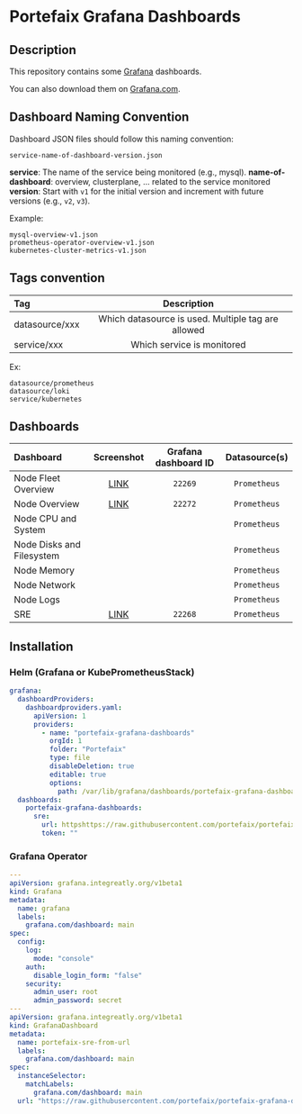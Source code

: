 # Portefaix Grafana Dashboards

## Description

This repository contains some [Grafana](https://github.com/grafana/grafana) dashboards.

You can also download them on [Grafana.com](https://grafana.com/grafana/dashboards/?plcmt=top-nav&cta=downloads&search=portefaix).

## Dashboard Naming Convention

Dashboard JSON files should follow this naming convention:

```
service-name-of-dashboard-version.json
```

**service**: The name of the service being monitored (e.g., mysql).
**name-of-dashboard**: overview, clusterplane, ... related to the service monitored
**version**: Start with `v1` for the initial version and increment with future versions (e.g., `v2`, `v3`).

Example:

```
mysql-overview-v1.json
prometheus-operator-overview-v1.json
kubernetes-cluster-metrics-v1.json
```

## Tags convention

| Tag            |                    Description                     |
| :------------- | :------------------------------------------------: |
| datasource/xxx | Which datasource is used. Multiple tag are allowed |
| service/xxx    |             Which service is monitored             |

Ex:

```
datasource/prometheus
datasource/loki
service/kubernetes
```

## Dashboards

| Dashboard                 |                      Screenshot                       | Grafana dashboard ID | Datasource(s) |
| :------------------------ | :---------------------------------------------------: | :------------------: | :-----------: |
| Node Fleet Overview       | [LINK](https://grafana.com/grafana/dashboards/22269)  |       `22269`        | `Prometheus`  |
| Node Overview             | [LINK](https://grafana.com/grafana/dashboards/22272)  |       `22272`        | `Prometheus`  |
| Node CPU and System       |                                                       |                      | `Prometheus`  |
| Node Disks and Filesystem |                                                       |                      | `Prometheus`  |
| Node Memory               |                                                       |                      | `Prometheus`  |
| Node Network              |                                                       |                      | `Prometheus`  |
| Node Logs                 |                                                       |                      | `Prometheus`  |
| SRE                       | [LINK](https://grafana.com/grafana/dashboards/22268/) |       `22268`        | `Prometheus`  |

## Installation

### Helm (Grafana or KubePrometheusStack)

```yaml
grafana:
  dashboardProviders:
    dashboardproviders.yaml:
      apiVersion: 1
      providers:
        - name: "portefaix-grafana-dashboards"
          orgId: 1
          folder: "Portefaix"
          type: file
          disableDeletion: true
          editable: true
          options:
            path: /var/lib/grafana/dashboards/portefaix-grafana-dashboards
  dashboards:
    portefaix-grafana-dashboards:
      sre:
        url: httpshttps://raw.githubusercontent.com/portefaix/portefaix-grafana-dashboards/compute/dashboards/portefaix-sre.json
        token: ""
```

### Grafana Operator

```yaml
---
apiVersion: grafana.integreatly.org/v1beta1
kind: Grafana
metadata:
  name: grafana
  labels:
    grafana.com/dashboard: main
spec:
  config:
    log:
      mode: "console"
    auth:
      disable_login_form: "false"
    security:
      admin_user: root
      admin_password: secret
---
apiVersion: grafana.integreatly.org/v1beta1
kind: GrafanaDashboard
metadata:
  name: portefaix-sre-from-url
  labels:
    grafana.com/dashboard: main
spec:
  instanceSelector:
    matchLabels:
      grafana.com/dashboard: main
  url: "https://raw.githubusercontent.com/portefaix/portefaix-grafana-dashboards/dashboards/compute/portefaix-sre.json"
```
